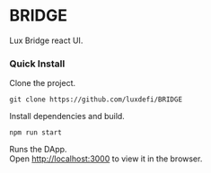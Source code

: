 # BRIDGE

Lux Bridge react UI.

### Quick Install

Clone the project.

```
git clone https://github.com/luxdefi/BRIDGE
```

Install dependencies and build.

```
npm run start
```

Runs the DApp.<br>
Open [http://localhost:3000](http://localhost:3000) to view it in the browser.


